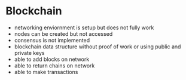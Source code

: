 # Blockchain

- networking enviornment is setup but does not fully work
- nodes can be created but not accessed
- consensus is not implemented 
- blockchain data structure without proof of work or using public and private keys
- able to add blocks on network 
- able to return chains on network
- able to make transactions 
